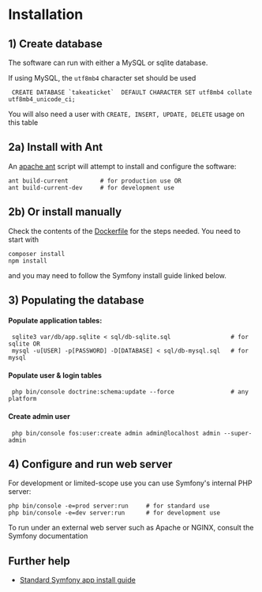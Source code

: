 Installation
============

## 1) Create database 

The software can run with either a MySQL or sqlite database.

If using MySQL, the `utf8mb4` character set should be used

     CREATE DATABASE `takeaticket`  DEFAULT CHARACTER SET utf8mb4 collate utf8mb4_unicode_ci;

You will also need a user with `CREATE, INSERT, UPDATE, DELETE` usage on this table

## 2a) Install with Ant

An [apache ant](http://ant.apache.org) script will attempt to install and configure the software:

    ant build-current         # for production use OR
    ant build-current-dev     # for development use

## 2b) Or install manually
    
Check the contents of the [Dockerfile](https://github.com/parsingphase/takeAticket/blob/master/Dockerfile) 
for the steps needed. You need to start with    
    
    composer install
    npm install    
    
and you may need to follow the Symfony install guide linked below.    
 
## 3) Populating the database

#### Populate application tables:
 
     sqlite3 var/db/app.sqlite < sql/db-sqlite.sql                 # for sqlite OR  
     mysql -u[USER] -p[PASSWORD] -D[DATABASE] < sql/db-mysql.sql   # for mysql

#### Populate user & login tables     
     
     php bin/console doctrine:schema:update --force                # any platform
      
#### Create admin user
     
     php bin/console fos:user:create admin admin@localhost admin --super-admin
     
## 4) Configure and run web server     

For development or limited-scope use you can use Symfony's internal PHP server:

    php bin/console -e=prod server:run     # for standard use
    php bin/console -e=dev server:run      # for development use     
    
To run under an external web server such as Apache or NGINX, consult the Symfony documentation    

## Further help

 - [Standard Symfony app install guide](http://symfony.com/doc/current/deployment.html) 
